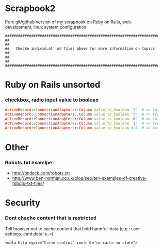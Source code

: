 Scrapbook2
==============

Pure git/github version of my scrapbook on Ruby on Rails, web-development, linux system configuration.




    ##########################################################################
    ##                                                                      ##
    ##   Checke individual .md files above for more information on topics   ##
    ##                                                                      ##
    ##########################################################################

# Ruby on Rails unsorted

### checkbox, radio input value to boolean

```ruby
ActiveRecord::ConnectionAdapters::Column.value_to_boolean 'f'  # => false
ActiveRecord::ConnectionAdapters::Column.value_to_boolean 't'  # => true
ActiveRecord::ConnectionAdapters::Column.value_to_boolean '0'  # => false
ActiveRecord::ConnectionAdapters::Column.value_to_boolean '1'  # => true
ActiveRecord::ConnectionAdapters::Column.value_to_boolean nil  # => false

```

# Other

### Robots.txt examlpe

* http://tindeck.com/robots.txt
* http://www.ben-norman.co.uk/blog/seo/ten-examples-of-creative-robots-txt-files/


# Security

### Dont chache content that is restricted 

Tell browser not to cache content that hold harmfull data (e.g.: user settings, card details..>)

    <meta http-equiv="Cache-control" content="no-cache no-store">

